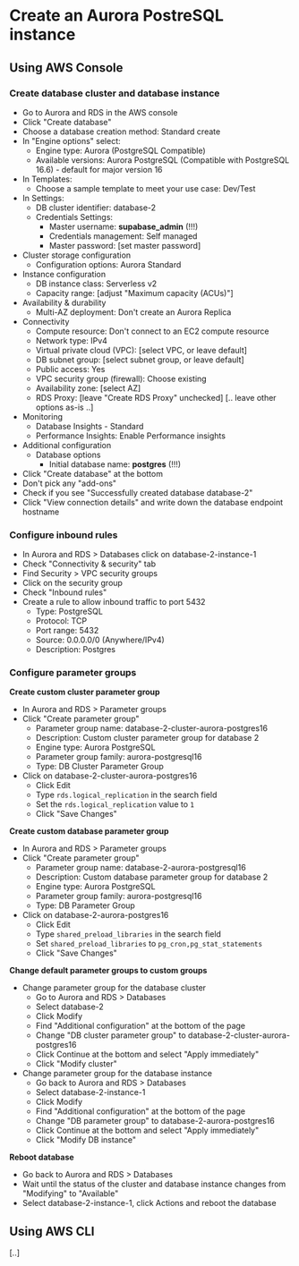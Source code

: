 # Create an Aurora PostreSQL instance

## Using AWS Console

### Create database cluster and database instance

- Go to Aurora and RDS in the AWS console
- Click "Create database"
- Choose a database creation method: Standard create
- In "Engine options" select:
  - Engine type: Aurora (PostgreSQL Compatible)
  - Available versions: Aurora PostgreSQL (Compatible with PostgreSQL 16.6) - default for major version 16
- In Templates:
  - Choose a sample template to meet your use case: Dev/Test
- In Settings:
  - DB cluster identifier: database-2
  - Credentials Settings:
    - Master username: **supabase_admin** (!!!)
    - Credentials management: Self managed
    - Master password: [set master password]
- Cluster storage configuration
  - Configuration options: Aurora Standard
- Instance configuration
  - DB instance class: Serverless v2
  - Capacity range: [adjust "Maximum capacity (ACUs)"]
- Availability & durability
  - Multi-AZ deployment: Don't create an Aurora Replica
- Connectivity
  - Compute resource: Don't connect to an EC2 compute resource
  - Network type: IPv4
  - Virtual private cloud (VPC): [select VPC, or leave default]
  - DB subnet group: [select subnet group, or leave default]
  - Public access: Yes
  - VPC security group (firewall): Choose existing
  - Availability zone: [select AZ]
  - RDS Proxy: [leave "Create RDS Proxy" unchecked]
[.. leave other options as-is ..]
- Monitoring
  - Database Insights - Standard
  - Performance Insights: Enable Performance insights
- Additional configuration
  - Database options
    - Initial database name: **postgres** (!!!)
- Click "Create database" at the bottom
- Don't pick any "add-ons"
- Check if you see "Successfully created database database-2"
- Click "View connection details" and write down the database endpoint hostname

### Configure inbound rules

- In Aurora and RDS > Databases click on database-2-instance-1
- Check "Connectivity & security" tab
- Find Security > VPC security groups
- Click on the security group
- Check "Inbound rules"
- Create a rule to allow inbound traffic to port 5432
  - Type: PostgreSQL
  - Protocol: TCP
  - Port range: 5432
  - Source: 0.0.0.0/0 (Anywhere/IPv4)
  - Description: Postgres

### Configure parameter groups

**Create custom cluster parameter group**

- In Aurora and RDS > Parameter groups
- Click "Create parameter group"
  - Parameter group name: database-2-cluster-aurora-postgres16
  - Description: Custom cluster parameter group for database 2
  - Engine type: Aurora PostgreSQL
  - Parameter group family: aurora-postgresql16
  - Type: DB Cluster Parameter Group
- Click on database-2-cluster-aurora-postgres16
  - Click Edit
  - Type `rds.logical_replication` in the search field
  - Set the `rds.logical_replication` value to `1`
  - Click "Save Changes"

**Create custom database parameter group**

- In Aurora and RDS > Parameter groups
- Click "Create parameter group"
  - Parameter group name: database-2-aurora-postgresql16
  - Description: Custom database parameter group for database 2
  - Engine type: Aurora PostgreSQL
  - Parameter group family: aurora-postgresql16
  - Type: DB Parameter Group
- Click on database-2-aurora-postgres16
  - Click Edit
  - Type `shared_preload_libraries` in the search field
  - Set `shared_preload_libraries` to `pg_cron,pg_stat_statements`
  - Click "Save Changes"

**Change default parameter groups to custom groups**

- Change parameter group for the database cluster
  - Go to Aurora and RDS > Databases
  - Select database-2
  - Click Modify
  - Find "Additional configuration" at the bottom of the page
  - Change "DB cluster parameter group" to database-2-cluster-aurora-postgres16
  - Click Continue at the bottom and select "Apply immediately"
  - Click "Modify cluster"
- Change parameter group for the database instance
  - Go back to Aurora and RDS > Databases
  - Select database-2-instance-1
  - Click Modify
  - Find "Additional configuration" at the bottom of the page
  - Change "DB parameter group" to database-2-aurora-postgres16
  - Click Continue at the bottom and select "Apply immediately"
  - Click "Modify DB instance"

**Reboot database**

- Go back to Aurora and RDS > Databases
- Wait until the status of the cluster and database instance changes from "Modifying" to "Available"
- Select database-2-instance-1, click Actions and reboot the database

## Using AWS CLI

[..]
